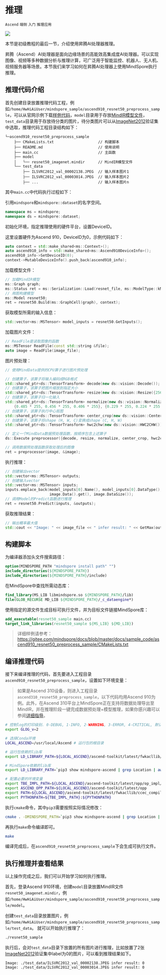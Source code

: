 # 推理

`Ascend` `端侧` `入门` `推理应用`

<a href="https://gitee.com/mindspore/docs/blob/master/tutorials/source_zh_cn/inference.md" target="_blank"><img src="https://gitee.com/mindspore/docs/raw/master/resource/_static/logo_source.png"></a>

本节是初级教程的最后一节，介绍使用昇腾AI处理器推理。

昇腾（Ascend）AI处理器是面向边缘场景的高能效高集成度AI处理器。可以实现图像、视频等多种数据分析与推理计算，可广泛用于智能监控、机器人、无人机、视频服务器等场景。本节我们来学习如何在昇腾AI处理器上使用MindSpore执行推理。

## 推理代码介绍

首先创建目录放置推理代码工程，例如`/home/HwHiAiUser/mindspore_sample/ascend910_resnet50_preprocess_sample`，可以从官网示例下载[样例代码](https://gitee.com/mindspore/docs/tree/master/docs/sample_code/ascend910_resnet50_preprocess_sample)，`model`目录用于存放[MindIR模型文件](https://mindspore-website.obs.cn-north-4.myhuaweicloud.com/sample_resources/ascend310_resnet50_preprocess_sample/resnet50_imagenet.mindir)，`test_data`目录用于存放待分类的图片，待分类图片可以从[ImageNet2012](http://image-net.org/download-images)验证集中选取，推理代码工程目录结构如下：

```text
└─ascend910_resnet50_preprocess_sample
    ├── CMakeLists.txt                    // 构建脚本
    ├── README.md                         // 使用说明
    ├── main.cc                           // 主函数
    ├── model
    │   └── resnet50_imagenet.mindir      // MindIR模型文件
    └── test_data
        ├── ILSVRC2012_val_00002138.JPEG  // 输入样本图片1
        ├── ILSVRC2012_val_00003014.JPEG  // 输入样本图片2
        ├── ...                           // 输入样本图片n
```

其中`main.cc`中代码执行过程如下：

引用`mindspore`和`mindspore::dataset`的名字空间。

```c++
namespace ms = mindspore;
namespace ds = mindspore::dataset;
```

初始化环境，指定推理使用的硬件平台，设置DeviceID。

这里设置硬件为Ascend 910，DeviceID为0，示例代码如下：

```c++
auto context = std::make_shared<ms::Context>();
auto ascend910_info = std::make_shared<ms::Ascend910DeviceInfo>();
ascend910_info->SetDeviceID(0);
context->MutableDeviceInfo().push_back(ascend910_info);
```

加载模型文件：

```c++
// 加载MindIR模型
ms::Graph graph;
ms::Status ret = ms::Serialization::Load(resnet_file, ms::ModelType::kMindIR, &graph);
// 用图构建模型
ms::Model resnet50;
ret = resnet50.Build(ms::GraphCell(graph), context);
```

获取模型所需的输入信息：

```c++
std::vector<ms::MSTensor> model_inputs = resnet50.GetInputs();
```

加载图片文件：

```c++
// ReadFile是读取图像的函数
ms::MSTensor ReadFile(const std::string &file);
auto image = ReadFile(image_file);
```

图片预处理：

```c++
// 使用MindData提供的CPU算子进行图片预处理

// 创建算子，该算子将输入编码成RGB格式
std::shared_ptr<ds::TensorTransform> decode(new ds::vision::Decode());
// 创建算子，该算子把图片缩放到指定大小
std::shared_ptr<ds::TensorTransform> resize(new ds::vision::Resize({256}));
// 创建算子，该算子归一化输入
std::shared_ptr<ds::TensorTransform> normalize(new ds::vision::Normalize(
    {0.485 * 255, 0.456 * 255, 0.406 * 255}, {0.229 * 255, 0.224 * 255, 0.225 * 255}));
// 创建算子，该算子执行中心抠图
std::shared_ptr<ds::TensorTransform> center_crop(new ds::vision::CenterCrop({224, 224}));
// 创建算子，该算子将shape (H, W, C)变换成shape (C, H, W)
std::shared_ptr<ds::TensorTransform> hwc2chw(new ds::vision::HWC2CHW());

// 定义一个MindData数据预处理函数，按顺序包含上述算子
ds::Execute preprocessor({decode, resize, normalize, center_crop, hwc2chw});

// 调用数据预处理函数获取处理后的图像
ret = preprocessor(image, &image);
```

执行推理：

```c++
// 创建输出vector
std::vector<ms::MSTensor> outputs;
// 创建输入vector
std::vector<ms::MSTensor> inputs;
inputs.emplace_back(model_inputs[0].Name(), model_inputs[0].DataType(), model_inputs[0].Shape(),
                    image.Data().get(), image.DataSize());
// 调用Model的Predict函数进行推理
ret = resnet50.Predict(inputs, &outputs);
```

获取推理结果：

```c++
// 输出概率最大值
std::cout << "Image: " << image_file << " infer result: " << GetMax(outputs[0]) << std::endl;
```

## 构建脚本

为编译器添加头文件搜索路径：

```cmake
option(MINDSPORE_PATH "mindspore install path" "")
include_directories(${MINDSPORE_PATH})
include_directories(${MINDSPORE_PATH}/include)
```

在MindSpore中查找所需动态库：

```cmake
find_library(MS_LIB libmindspore.so ${MINDSPORE_PATH}/lib)
file(GLOB_RECURSE MD_LIB ${MINDSPORE_PATH}/_c_dataengine*)
```

使用指定的源文件生成目标可执行文件，并为目标文件链接MindSpore库：

```cmake
add_executable(resnet50_sample main.cc)
target_link_libraries(resnet50_sample ${MS_LIB} ${MD_LIB})
```

>详细样例请参考：
><https://gitee.com/mindspore/docs/blob/master/docs/sample_code/ascend910_resnet50_preprocess_sample/CMakeLists.txt>

## 编译推理代码

接下来编译推理的代码，首先要进入工程目录`ascend910_resnet50_preprocess_sample`，设置如下环境变量：

> 如果是Ascend 310设备，则进入工程目录`ascend310_resnet50_preprocess_sample`，以下代码均用Ascend 910为例。此外，在Ascend 310平台上MindSpore正在支持将数据处理导出至MindIR，并在推理阶段一键完成数据预处理+模型推理，如果你感兴趣可以参阅[详细指导](https://www.mindspore.cn/docs/programming_guide/zh-CN/master/multi_platform_inference_ascend_310_mindir.html)。

```bash
# 控制log的打印级别. 0-DEBUG, 1-INFO, 2-WARNING, 3-ERROR, 4-CRITICAL, 默认是WARNING级别.
export GLOG_v=2

# 选择Conda环境
LOCAL_ASCEND=/usr/local/Ascend # 运行包的根目录

# 运行包依赖的lib库
export LD_LIBRARY_PATH=${LOCAL_ASCEND}/ascend-toolkit/latest/fwkacllib/lib64:${LOCAL_ASCEND}/driver/lib64/common:${LOCAL_ASCEND}/driver/lib64/driver:${LOCAL_ASCEND}/opp/op_impl/built-in/ai_core/tbe/op_tiling:${LD_LIBRARY_PATH}

# MindSpore依赖的lib库
export LD_LIBRARY_PATH=`pip3 show mindspore-ascend | grep Location | awk '{print $2"/mindspore/lib"}' | xargs realpath`:${LD_LIBRARY_PATH}

# 配置必要的环境变量
export TBE_IMPL_PATH=${LOCAL_ASCEND}/ascend-toolkit/latest/opp/op_impl/built-in/ai_core/tbe            # TBE算子的路径
export ASCEND_OPP_PATH=${LOCAL_ASCEND}/ascend-toolkit/latest/opp                                       # OPP路径
export PATH=${LOCAL_ASCEND}/ascend-toolkit/latest/fwkacllib/ccec_compiler/bin/:${PATH}                 # TBE算子编译工具的路径
export PYTHONPATH=${TBE_IMPL_PATH}:${PYTHONPATH}                                                       # TBE依赖的Python库
```

执行`cmake`命令，其中`pip3`需要按照实际情况修改：

```bash
cmake . -DMINDSPORE_PATH=`pip3 show mindspore-ascend | grep Location | awk '{print $2"/mindspore"}' | xargs realpath`
```

再执行`make`命令编译即可。

```bash
make
```

编译完成后，在`ascend910_resnet50_preprocess_sample`下会生成可执行文件。

## 执行推理并查看结果

以上操作完成之后，我们可以开始学习如何执行推理。

首先，登录Ascend 910环境，创建`model`目录放置MindIR文件`resnet50_imagenet.mindir`，例如`/home/HwHiAiUser/mindspore_sample/ascend910_resnet50_preprocess_sample/model`。

创建`test_data`目录放置图片，例如`/home/HwHiAiUser/mindspore_sample/ascend910_resnet50_preprocess_sample/test_data`。
就可以开始执行推理了：

```bash
./resnet50_sample
```

执行后，会对`test_data`目录下放置的所有图片进行推理，比如放置了2张[ImageNet2012](http://image-net.org/download-images)验证集中label为0的图片，可以看到推理结果如下。

```text
Image: ./test_data/ILSVRC2012_val_00002138.JPEG infer result: 0
Image: ./test_data/ILSVRC2012_val_00003014.JPEG infer result: 0
```
